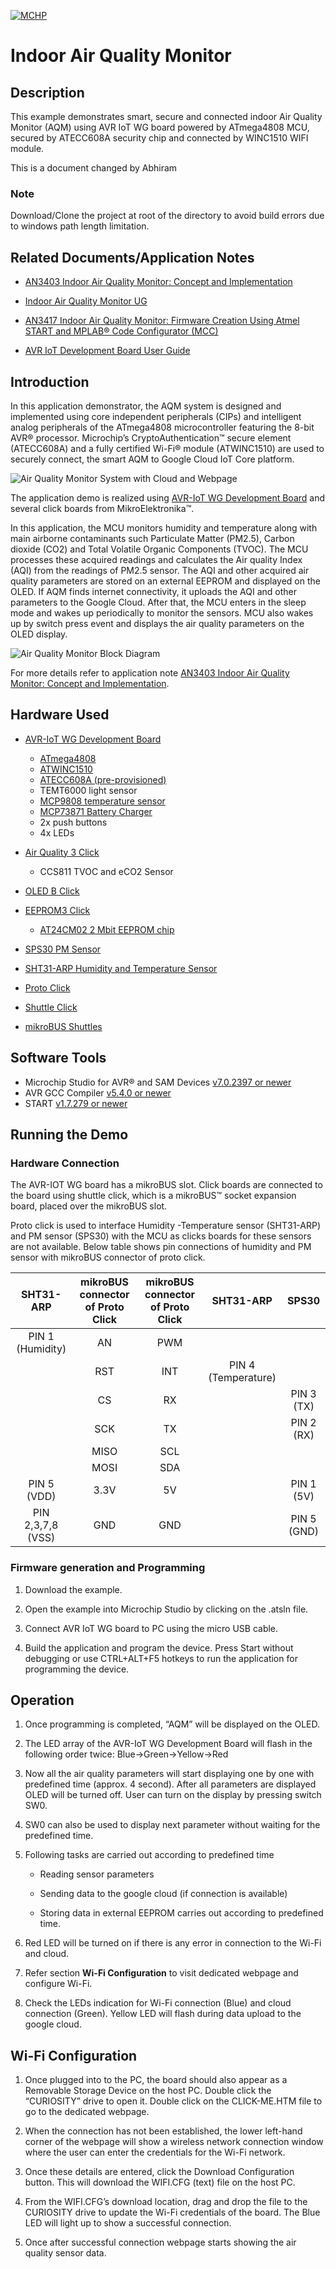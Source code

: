 [![MCHP](Images/microchip.png)](https://www.microchip.com)

# Indoor Air Quality Monitor

## Description

This example demonstrates smart, secure and connected indoor Air Quality Monitor (AQM) using AVR IoT WG board powered by ATmega4808 MCU, secured by ATECC608A security chip and connected by WINC1510 WIFI module.

This is a document changed by Abhiram

### Note

Download/Clone the project at root of the directory to avoid build errors due to windows path length limitation.

## Related Documents/Application Notes

+ [AN3403 Indoor Air Quality Monitor: Concept and Implementation](https://www.microchip.com/DS00003403)

+ [Indoor Air Quality Monitor UG](https://www.microchip.com/DS50002966)

+ [AN3417 Indoor Air Quality Monitor: Firmware Creation Using Atmel START and MPLAB® Code Configurator (MCC)](https://www.microchip.com/DS00003417)

+ [AVR IoT Development Board User Guide](https://www.microchip.com/DS50002809)

## Introduction

In this application demonstrator, the AQM system is designed and implemented using core independent peripherals (CIPs) and intelligent analog peripherals of the ATmega4808 microcontroller featuring the 8-bit AVR® processor. Microchip’s CryptoAuthentication™ secure element (ATECC608A) and a fully certified Wi-Fi® module (ATWINC1510) are used to securely connect, the smart AQM to Google Cloud IoT Core platform.

![Air Quality Monitor System with Cloud and Webpage](Images/overall_system.jpg)

​The application demo is realized using [AVR-IoT WG Development Board](https://www.microchip.com/DevelopmentTools/ProductDetails/AC164160) and several click boards from MikroElektronika™.

In this application, the MCU monitors humidity and temperature along with main airborne contaminants such Particulate Matter (PM2.5), Carbon dioxide (CO2) and Total Volatile Organic Components (TVOC). The MCU processes these acquired readings and calculates the Air quality Index (AQI) from the readings of PM2.5 sensor. The AQI and other acquired air quality parameters are stored on an external EEPROM and displayed on the OLED. If AQM finds internet connectivity, it uploads the AQI and other parameters to the Google Cloud. After that, the MCU enters in the sleep mode and wakes up periodically to monitor the sensors. MCU also wakes up by switch press event and displays the air quality parameters on the OLED display.

![Air Quality Monitor Block Diagram](Images/block_diagram.jpg)

For more details refer to application note [AN3403 Indoor Air Quality Monitor: Concept and Implementation](https://www.microchip.com/DS00003403).


## Hardware Used

+ [AVR-IoT WG Development Board](https://www.microchip.com/DevelopmentTools/ProductDetails/AC164160)
  + [ATmega4808](https://www.microchip.com/wwwproducts/en/ATMEGA4808)
  + [ATWINC1510](https://www.microchip.com/wwwproducts/en/ATwinc1500)
  + [ATECC608A (pre-provisioned)](https://www.microchip.com/wwwproducts/en/ATECC608A)
  + TEMT6000 light sensor
  + [MCP9808 temperature sensor](https://www.microchip.com/wwwproducts/en/en556182)
  + [MCP73871 Battery Charger](https://www.microchip.com/wwwproducts/en/en536670)
  + 2x push buttons
  + 4x LEDs

+ [Air Quality 3 Click](https://www.mikroe.com/air-quality-3-click)
  + CCS811 TVOC and eCO2 Sensor

+ [OLED B Click](https://www.mikroe.com/oled-b-click)

+ [EEPROM3 Click](https://www.mikroe.com/eeprom-3-click)
  + [AT24CM02 2 Mbit EEPROM chip](https://www.microchip.com/wwwproducts/en/AT24CM02)

+ [SPS30 PM Sensor](https://www.sensirion.com/en/environmental-sensors/particulate-matter-sensors-pm25/)

+ [SHT31-ARP Humidity and Temperature Sensor](https://www.digikey.in/product-detail/en/sensirion-ag/SHT31-ARP-B/1649-1012-1-ND/5872293)

+ [Proto Click](https://www.mikroe.com/proto-click)

+ [Shuttle Click](https://www.mikroe.com/shuttle-click)

+ [mikroBUS Shuttles](https://www.mikroe.com/mikrobus-shuttle)

## Software Tools

* Microchip Studio for AVR® and SAM Devices [v7.0.2397 or newer](https://www.microchip.com/en-us/development-tools-tools-and-software/microchip-studio-for-avr-and-sam-devices)
* AVR GCC Compiler [v5.4.0 or newer](https://www.microchip.com/en-us/development-tools-tools-and-software/gcc-compilers-avr-and-arm)
* START [v1.7.279 or newer](https://www.microchip.com/en-us/development-tools-tools-and-software/embedded-software-center/atmel-start)

## Running the Demo

### Hardware Connection

The AVR-IOT WG board has a mikroBUS slot. Click boards are connected to the board using shuttle click, which is a mikroBUS™ socket expansion board, placed over the mikroBUS slot.

Proto click is used to interface Humidity -Temperature sensor (SHT31-ARP) and PM sensor (SPS30) with the MCU as clicks boards for these sensors are not available. Below table shows pin connections of humidity and PM sensor with mikroBUS connector of proto click.

| SHT31-ARP     | mikroBUS connector of Proto Click | mikroBUS connector of Proto Click  |SHT31-ARP|SPS30|
| :---------: |:----------:|:-----------:|:---------:|:------------:|
| PIN 1 (Humidity)	| AN 	| PWM|	|			|		
|           		| RST 	| INT	|PIN 4 (Temperature)	|		|
|          		| CS 	|RX 	|			|PIN 3 (TX)|
|          		| SCK 	| TX 	|			|PIN 2 (RX)|
|           		| MISO 	| SCL 	|			|		|
|          		| MOSI 	| SDA	|			|		|
|PIN 5 (VDD)      	| 3.3V 	| 5V 	|			|PIN 1 (5V)	|
|PIN 2,3,7,8 (VSS) 	| GND 	| GND 	|			|PIN 5 (GND)	|




### Firmware generation and Programming

1. Download the example.

2. Open the example  into Microchip Studio by clicking on the .atsln file.

3. Connect AVR IoT WG board to PC using the micro USB cable.

4. Build the application and program the device. Press Start without debugging or use  CTRL+ALT+F5 hotkeys to run the application for programming the device.


## Operation

1. Once programming is completed, “AQM” will be displayed on the OLED.

2. The LED array of the AVR-IoT WG Development Board will flash in the following order twice: Blue->Green->Yellow->Red

3. Now all the air quality parameters will start displaying one by one with predefined time (approx. 4 second). After all parameters are displayed OLED will be turned off. User can turn on the display by pressing switch SW0.

4. SW0 can also be used to display next parameter without waiting for the predefined time.

5. Following tasks are carried out according to predefined time

	+ Reading sensor parameters

	+ Sending data to the google cloud (if connection is available)

	+ Storing data in external EEPROM carries out according to predefined time.

6. Red LED will be turned on if there is any error in connection to the Wi-Fi and cloud.

7. Refer section **Wi-Fi Configuration** to visit dedicated webpage and configure Wi-Fi.

8. Check the LEDs indication for Wi-Fi connection (Blue) and cloud connection (Green). Yellow LED will flash during data upload to the google cloud.

## Wi-Fi Configuration

1. Once plugged into to the PC, the board should also appear as a Removable Storage Device on the host PC. Double click the “CURIOSITY” drive to open it. Double click on the CLICK-ME.HTM file to go to the dedicated webpage.

2. When the connection has not been established, the lower left-hand corner of the webpage will show a wireless network connection window where the user can enter the credentials for the Wi-Fi network.

3. Once these details are entered, click the Download Configuration button. This will download the WIFI.CFG (text) file on the host PC.

4. From the WIFI.CFG’s download location, drag and drop the file to the CURIOSITY drive to update the Wi-Fi credentials of the board. The Blue LED will light up to show a successful connection.

5. Once after successful connection webpage starts showing the air quality sensor data.
